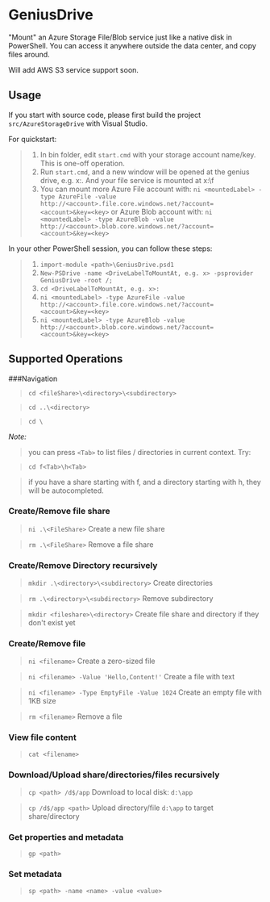 GeniusDrive
====================

"Mount" an Azure Storage File/Blob service just like a native disk in PowerShell. You can access it anywhere outside the data center, and copy files around.


Will add AWS S3 service support soon.

Usage
-----

If you start with source code, please first build the project `src/AzureStorageDrive` with Visual Studio.

For quickstart:

>1. In bin folder, edit `start.cmd` with your storage account name/key. This is one-off operation.
>2. Run `start.cmd`, and a new window will be opened at the genius drive, e.g. x:\. And your file service is mounted at x:\f
>3. You can mount more Azure File account with: 
  `ni <mountedLabel> -type AzureFile -value http://<account>.file.core.windows.net/?account=<account>&key=<key>`
  or Azure Blob account with:
  `ni <mountedLabel> -type AzureBlob -value http://<account>.blob.core.windows.net/?account=<account>&key=<key>`
  

In your other PowerShell session, you can follow these steps:

>1. `import-module <path>\GeniusDrive.psd1`
>2. `New-PSDrive -name <DriveLabelToMountAt, e.g. x> -psprovider GeniusDrive -root /;`
>3. `cd <DriveLabelToMountAt, e.g. x>:`
>4. `ni <mountedLabel> -type AzureFile -value http://<account>.file.core.windows.net/?account=<account>&key=<key>`
>5. `ni <mountedLabel> -type AzureBlob -value http://<account>.blob.core.windows.net/?account=<account>&key=<key>`

Supported Operations
--------------------

###Navigation

>`cd <fileShare>\<directory>\<subdirectory>`

>`cd ..\<directory>`

>`cd \`

*Note:*
>you can press `<Tab>` to list files / directories in current context. Try:

>    `cd f<Tab>\h<Tab>`

>if you have a share starting with f, and a directory starting with h, they will be autocompleted.


### Create/Remove file share
>`ni .\<FileShare>` Create a new file share

>`rm .\<FileShare>` Remove a file share


### Create/Remove Directory recursively
>`mkdir .\<directory>\<subdirectory>` Create directories

>`rm .\<directory>\<subdirectory>` Remove subdirectory

>`mkdir <fileshare>\<directory>` Create file share and directory if they don't exist yet

### Create/Remove file
>`ni <filename>`  Create a zero-sized file

>`ni <filename> -Value 'Hello,Content!'` Create a file with text

>`ni <filename> -Type EmptyFile -Value 1024` Create an empty file with 1KB size

>`rm <filename>` Remove a file

### View file content
>`cat <filename>`

### Download/Upload share/directories/files recursively
>`cp <path> /d$/app` Download to local disk: `d:\app`

>`cp /d$/app <path>` Upload directory/file `d:\app` to target share/directory

### Get properties and metadata
>`gp <path>`

### Set metadata
>`sp <path> -name <name> -value <value>`
